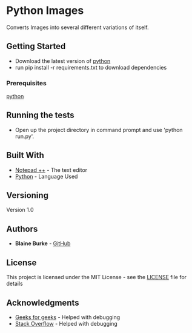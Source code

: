 # Python Images

Converts Images into several different variations of itself.

## Getting Started

* Download the latest version of [python]((https://www.python.org/downloads/))
* run pip install -r requirements.txt to download dependencies

### Prerequisites

[python]((https://www.python.org/downloads/))

## Running the tests

* Open up the project directory in command prompt and use 'python run.py'.

## Built With

* [Notepad ++](https://notepad-plus-plus.org/) - The text editor
* [Python](https://www.python.org/) - Language Used

## Versioning

Version 1.0

## Authors

* **Blaine Burke** - [GitHub](https://github.com/BurkeBlaine1999)

## License

This project is licensed under the MIT License - see the [LICENSE](https://github.com/BurkeBlaine1999/Python-Images/blob/master/LICENSE) file for details

## Acknowledgments

* [Geeks for geeks](https://www.geeksforgeeks.org/) - Helped with debugging 
* [Stack Overflow](https://stackoverflow.com/) - Helped with debugging 
